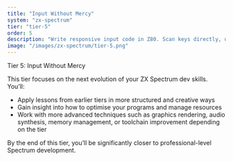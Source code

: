 ```yaml
---
title: "Input Without Mercy"
system: "zx-spectrum"
tier: "tier-5"
order: 5
description: "Write responsive input code in Z80. Scan keys directly, debounce them, and map game controls."
image: "/images/zx-spectrum/tier-5.png"
---
```


Tier 5: Input Without Mercy

This tier focuses on the next evolution of your ZX Spectrum dev skills.
You’ll:
- Apply lessons from earlier tiers in more structured and creative ways
- Gain insight into how to optimise your programs and manage resources
- Work with more advanced techniques such as graphics rendering, audio synthesis,
  memory management, or toolchain improvement depending on the tier

By the end of this tier, you’ll be significantly closer to professional-level Spectrum development.
